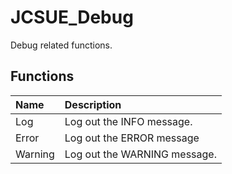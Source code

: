 # JCSUE_Debug

Debug related functions.

## Functions

| Name | Description |
|:---|:---|
| Log | Log out the INFO message. |
| Error | Log out the ERROR message |
| Warning | Log out the WARNING message. |
